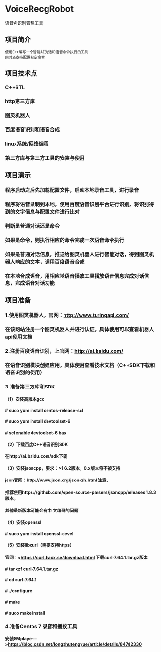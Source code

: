 # VoiceRecgRobot
语音AI识别管理工具

## 项目简介
    使用C++编写一个智能AI对话和语音命令执行的工具
    同时还支持配置指定命令

## 项目技术点
 ### C++STL
 ### http第三方库
 ### 图灵机器人
 ### 百度语音识别和语音合成
 ### linux系统/网络编程
 ### 第三方库与第三方工具的安装与使用

## 项目演示
### 程序启动之后先加载配置文件，启动本地录音工具，进行录音
### 程序将语音录制到本地，使用百度语音识别平台进行识别，将识别得到的文字信息与配置文件进行比对
### 判断是普通对话还是命令
### 如果是命令，则执行相应的命令完成一次语音命令执行
### 如果是普通对话信息，推送给图灵机器人进行智能对话，得到图灵机器人响应的文本，调用百度语音合成
### 在本地合成语音，用相应地语音播放工具播放语音信息完成对话信息，完成语音对话功能
    
## 项目准备
### 1.使用图灵机器人，官网：http://www.turingapi.com/
###   在该网站注册一个图灵机器人并进行认证，具体使用可以查看机器人api使用文档
### 2.注册百度语音识别，上官网：http://ai.baidu.com/
###   在语音识别模块创建应用，具体使用查看技术文档（C++SDK下载和语音识别的使用）
### 3.准备第三方库和SDK
####  （1）安装高版本gcc
####      # sudo yum install centos-release-scl 
####      # sudo yum install devtoolset-6 
####      # scl enable devtoolset-6 bas
####  （2）下载百度C++语音识别SDK
####       在http://ai.baidu.com/sdk下载
####  （3）安装jsoncpp，要求：>1.6.2版本，0.x版本将不被支持 
####       json官网：http://www.json.org/json-zh.html 注意，
####       推荐使用https://github.com/open-source-parsers/jsoncpp/releases 1.8.3版本，
####       其他最新版本可能会有中 文编码的问题
####  （4）安装openssl 
####       # sudo yum install openssl-devel
####  （5）安装libcurl（需要支持https）
####       官网：<https://curl.haxx.se/download.html 下载curl-7.64.1.tar.gz版本
####       # tar xzf curl-7.64.1.tar.gz 
####       # cd curl-7.64.1 
####       # ./configure 
####       # make 
####       # sudo make install
### 4.准备Centos 7 录音和播放工具
####   安装SMplayer-->https://blog.csdn.net/longzhutengyue/article/details/84782330
